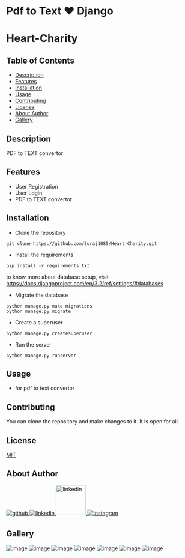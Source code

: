 # Pdf to Text ♥️ Django

# Heart-Charity
 
 

## Table of Contents

- [Description](#description)
- [Features](#features)
- [Installation](#installation)
- [Usage](#usage)
- [Contributing](#contributing)
- [License](#license)
- [About Author](#about-author)
- [Gallery](#gallery)


## Description

PDF to TEXT convertor

## Features

- User Registration
- User Login
- PDF to TEXT convertor


## Installation

- Clone the repository
```
git clone https://github.com/Suraj1089/Heart-Charity.git
```
- Install the requirements
```
pip install -r requirements.txt
```

to know more about database setup, visit https://docs.djangoproject.com/en/3.2/ref/settings/#databases


- Migrate the database
```
python manage.py make migrations
python manage.py migrate

```

- Create a superuser
```
python manage.py createsuperuser

```

- Run the server
```
python manage.py runserver

```

## Usage

- for pdf to text convertor


## Contributing

You can clone the repository and make changes to it. It is open for all.


## License

[MIT](https://choosealicense.com/licenses/mit/)

## About Author

<a href="https://github.com/Suraj1089" target="_blank">
<img src=https://img.shields.io/badge/github-%2324292e.svg?&style=for-the-badge&logo=github&logoColor=white alt=github style="margin-bottom: 5px;" />
</a>

<a href="https://linkedin.com/in/surajpisal" target="_blank">
<img src=https://img.shields.io/badge/linkedin-%231E77B5.svg?&style=for-the-badge&logo=linkedin&logoColor=white alt=linkedin style="margin-bottom: 5px;" />
</a>
<a href="https://surajpisal.netlify.com" target="_blank">
<img src=https://img.shields.io/badge/-Portfolio-red alt=linkedin style="margin-bottom: 5px;width:80px" />
</a>

<a href="https://instagram.com/suraj_pisal9" target="_blank">
<img src=https://img.shields.io/badge/instagram-%23000000.svg?&style=for-the-badge&logo=instagram&logoColor=white alt=instagram style="margin-bottom: 5px;" />
</a>  

## Gallery
![image](https://user-images.githubusercontent.com/85509795/209187114-c8cff06f-3719-4c3d-bfd4-23e67ae0e128.png)
![image](https://user-images.githubusercontent.com/85509795/209187207-743aaa1b-5c5a-4bf6-bf11-2fc76b5a0e9a.png)
![image](https://user-images.githubusercontent.com/85509795/209187280-f46d75c9-2a2a-4c29-989f-b6e2e5a5407c.png)
![image](https://user-images.githubusercontent.com/85509795/209187696-1b1808bc-f740-4832-a2e6-972078088c81.png)
![image](https://user-images.githubusercontent.com/85509795/209187755-0cd0ca77-b466-4215-a0a8-fea29223db37.png)
![image](https://user-images.githubusercontent.com/85509795/209187836-9f19570d-51ea-495f-9417-9409acf9f733.png)
![image](https://user-images.githubusercontent.com/85509795/209188396-9dcd0cf5-4374-46a1-980f-7883e41c8c58.png)


